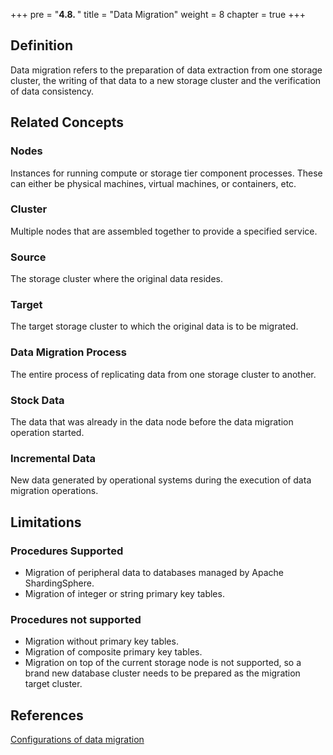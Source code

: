+++
pre = "<b>4.8. </b>"
title = "Data Migration"
weight = 8
chapter = true
+++

## Definition

Data migration refers to the preparation of data extraction from one storage cluster, the writing of that data to a new storage cluster and the verification of data consistency.

## Related Concepts

### Nodes

Instances for running compute or storage tier component processes. These can either be physical machines, virtual machines, or containers, etc.

### Cluster
Multiple nodes that are assembled together to provide a specified service.

### Source

The storage cluster where the original data resides.

### Target

The target storage cluster to which the original data is to be migrated.

### Data Migration Process

The entire process of replicating data from one storage cluster to another.

### Stock Data

The data that was already in the data node before the data migration operation started.

### Incremental Data

New data generated by operational systems during the execution of data migration operations.

## Limitations
### Procedures Supported

* Migration of peripheral data to databases managed by Apache ShardingSphere.
* Migration of integer or string primary key tables.

### Procedures not supported

* Migration without primary key tables.
* Migration of composite primary key tables.
* Migration on top of the current storage node is not supported, so a brand new database cluster needs to be prepared as the migration target cluster.

## References

[Configurations of data migration ](/en/user-manual/shardingsphere-proxy/scaling/)

